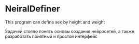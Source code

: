 # NeiralDefiner
This program can define sex by height and weight

Задачей стояло понять основы создания нейросетей,
а также разработать понятный и простой интерфейс

